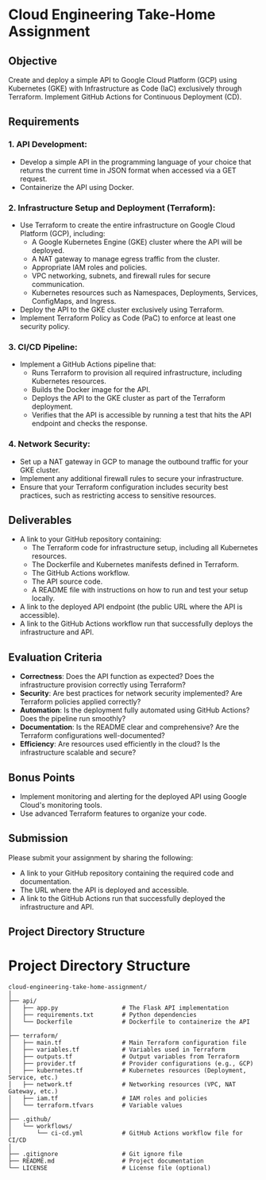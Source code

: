 # Cloud Engineering Take-Home Assignment

## Objective
Create and deploy a simple API to Google Cloud Platform (GCP) using Kubernetes (GKE) with Infrastructure as Code (IaC) exclusively through Terraform. Implement GitHub Actions for Continuous Deployment (CD).

## Requirements

### 1. API Development:
- Develop a simple API in the programming language of your choice that returns the current time in JSON format when accessed via a GET request.
- Containerize the API using Docker.

### 2. Infrastructure Setup and Deployment (Terraform):
- Use Terraform to create the entire infrastructure on Google Cloud Platform (GCP), including:
  - A Google Kubernetes Engine (GKE) cluster where the API will be deployed.
  - A NAT gateway to manage egress traffic from the cluster.
  - Appropriate IAM roles and policies.
  - VPC networking, subnets, and firewall rules for secure communication.
  - Kubernetes resources such as Namespaces, Deployments, Services, ConfigMaps, and Ingress.
- Deploy the API to the GKE cluster exclusively using Terraform.
- Implement Terraform Policy as Code (PaC) to enforce at least one security policy.

### 3. CI/CD Pipeline:
- Implement a GitHub Actions pipeline that:
  - Runs Terraform to provision all required infrastructure, including Kubernetes resources.
  - Builds the Docker image for the API.
  - Deploys the API to the GKE cluster as part of the Terraform deployment.
  - Verifies that the API is accessible by running a test that hits the API endpoint and checks the response.

### 4. Network Security:
- Set up a NAT gateway in GCP to manage the outbound traffic for your GKE cluster.
- Implement any additional firewall rules to secure your infrastructure.
- Ensure that your Terraform configuration includes security best practices, such as restricting access to sensitive resources.

## Deliverables
- A link to your GitHub repository containing:
  - The Terraform code for infrastructure setup, including all Kubernetes resources.
  - The Dockerfile and Kubernetes manifests defined in Terraform.
  - The GitHub Actions workflow.
  - The API source code.
  - A README file with instructions on how to run and test your setup locally.
- A link to the deployed API endpoint (the public URL where the API is accessible).
- A link to the GitHub Actions workflow run that successfully deploys the infrastructure and API.

## Evaluation Criteria
- **Correctness**: Does the API function as expected? Does the infrastructure provision correctly using Terraform?
- **Security**: Are best practices for network security implemented? Are Terraform policies applied correctly?
- **Automation**: Is the deployment fully automated using GitHub Actions? Does the pipeline run smoothly?
- **Documentation**: Is the README clear and comprehensive? Are the Terraform configurations well-documented?
- **Efficiency**: Are resources used efficiently in the cloud? Is the infrastructure scalable and secure?

## Bonus Points
- Implement monitoring and alerting for the deployed API using Google Cloud's monitoring tools.
- Use advanced Terraform features to organize your code.

## Submission
Please submit your assignment by sharing the following:
- A link to your GitHub repository containing the required code and documentation.
- The URL where the API is deployed and accessible.
- A link to the GitHub Actions run that successfully deployed the infrastructure and API.

## Project Directory Structure
# Project Directory Structure

```plaintext
cloud-engineering-take-home-assignment/
│
├── api/
│   ├── app.py                  # The Flask API implementation
│   ├── requirements.txt        # Python dependencies
│   └── Dockerfile              # Dockerfile to containerize the API
│
├── terraform/
│   ├── main.tf                 # Main Terraform configuration file
│   ├── variables.tf            # Variables used in Terraform
│   ├── outputs.tf              # Output variables from Terraform
│   ├── provider.tf             # Provider configurations (e.g., GCP)
│   ├── kubernetes.tf           # Kubernetes resources (Deployment, Service, etc.)
│   ├── network.tf              # Networking resources (VPC, NAT Gateway, etc.)
│   ├── iam.tf                  # IAM roles and policies
│   └── terraform.tfvars        # Variable values
│
├── .github/
│   └── workflows/
│       └── ci-cd.yml           # GitHub Actions workflow file for CI/CD
│
├── .gitignore                  # Git ignore file
├── README.md                   # Project documentation
└── LICENSE                     # License file (optional)
